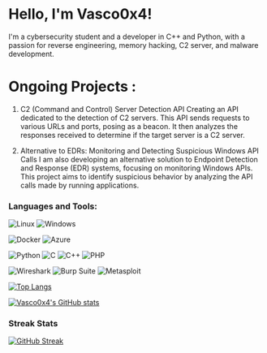 # Hello, I'm Vasco0x4!

I'm a cybersecurity student and a developer in C++ and Python, with a passion for reverse engineering, memory hacking, C2 server, and malware development.


# Ongoing Projects :
1. C2 (Command and Control) Server Detection API
Creating an API dedicated to the detection of C2 servers. This API sends requests to various URLs and ports, posing as a beacon. It then analyzes the responses received to determine if the target server is a C2 server.

2. Alternative to EDRs: Monitoring and Detecting Suspicious Windows API Calls
I am also developing an alternative solution to Endpoint Detection and Response (EDR) systems, focusing on monitoring Windows APIs. This project aims to identify suspicious behavior by analyzing the API calls made by running applications.

### Languages and Tools:

![Linux](https://img.shields.io/badge/Linux-FCC624?style=for-the-badge&logo=linux&logoColor=black)
![Windows](https://img.shields.io/badge/Windows-000?style=for-the-badge&logo=windows&logoColor=2CA5E0)

![Docker](https://img.shields.io/badge/Docker-2496ED?style=for-the-badge&logo=docker&logoColor=white)
![Azure](https://img.shields.io/badge/Azure-blue?style=for-the-badge&logo=microsoft%20azure&logoColor=blue&labelColor=FFFFFF&link=https%3A%2F%2Fimages.app.goo.gl%2FK7PN1jYJd57x4q7A8)

![Python](https://img.shields.io/badge/Python-3670A0?style=for-the-badge&logo=python&logoColor=ffdd54)
![C](https://img.shields.io/badge/C-00599C?style=for-the-badge&logo=c&logoColor=white)
![C++](https://img.shields.io/badge/C%2B%2B-00599C?style=for-the-badge&logo=c%2B%2B&logoColor=white)
![PHP](https://img.shields.io/badge/PHP-777BB4?style=for-the-badge&logo=php&logoColor=white)

![Wireshark](https://img.shields.io/badge/Wireshark-1679A7?style=for-the-badge&logo=wireshark&logoColor=white)
![Burp Suite](https://img.shields.io/badge/Burp%20Suite-FF6F00?style=for-the-badge&logo=burp-suite&logoColor=white)
![Metasploit](https://img.shields.io/badge/Metasploit-0078D7?style=for-the-badge&logo=metasploit&logoColor=white)



[![Top Langs](https://github-readme-stats.vercel.app/api/top-langs/?username=Vasco0x4&layout=compact&theme=dark)](https://github.com/anuraghazra/github-readme-stats)

[![Vasco0x4's GitHub stats](https://github-readme-stats.vercel.app/api?username=Vasco0x4&theme=dark)](https://github.com/anuraghazra/github-readme-stats)

### Streak Stats
[![GitHub Streak](https://github-readme-streak-stats.herokuapp.com/?user=Vasco0x4&theme=dark)](https://git.io/streak-stats)
